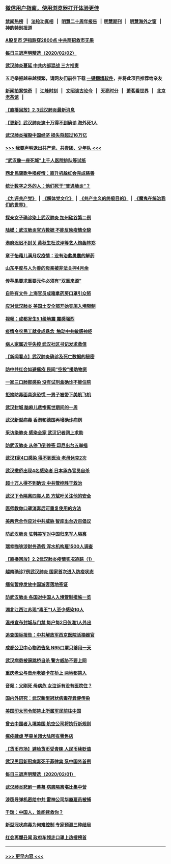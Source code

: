 ### [微信用户指南，使用浏览器打开体验更佳](https://github.com/gfw-breaker/banned-news1/blob/master/indexes/wechat-guide.md?t=0)
#### [禁闻热榜](热点新闻.md?t=0)  &nbsp;&nbsp;|&nbsp;&nbsp; [法轮功真相](https://github.com/gfw-breaker/truth/blob/master/README.md?t=0) &nbsp;&nbsp;|&nbsp;&nbsp; [明慧二十周年报告](https://github.com/gfw-breaker/mh-reports/blob/master/README.md?t=0) &nbsp;&nbsp;|&nbsp;&nbsp;[明慧期刊](https://github.com/gfw-breaker/mh-qikan) &nbsp;&nbsp;|&nbsp;&nbsp; [明慧海外之窗](https://github.com/gfw-breaker/mh-news/blob/master/README.md?t=0) &nbsp;&nbsp;|&nbsp;&nbsp; [神韵特别报道](https://github.com/gfw-breaker/mh-news/blob/master/shenyun.md?t=0)
#### [A股复市 沪指跌穿2800点 中共两招救市无果](../pages/nsc413/n11839859.md?t=02031244) 
#### [每日三退声明精选（2020/02/02）](../pages/nsc413/n11840257.md?t=02031244) 
#### [武汉肺炎蔓延 中共内部混战 三方推责](../pages/nsc413/n11839612.md?t=02031244) 
#### 五毛举报越来越频繁，请网友们前往下载 [一键翻墙软件](https://github.com/gfw-breaker/ssr-accounts)，并将此项目推荐给亲友
#### [新闻拍案惊奇](https://github.com/gfw-breaker/banned-news1/blob/master/pages/link4.md) &nbsp;&nbsp;|&nbsp;&nbsp; [江峰时刻](https://github.com/gfw-breaker/banned-news1/blob/master/pages/link4.md) &nbsp;&nbsp;|&nbsp;&nbsp; [文昭谈古论今](https://github.com/gfw-breaker/banned-news1/blob/master/pages/link4.md) &nbsp;&nbsp;|&nbsp;&nbsp; [天亮时分](https://github.com/gfw-breaker/banned-news1/blob/master/pages/link4.md) &nbsp;&nbsp;|&nbsp;&nbsp; [萧茗看世界](https://github.com/gfw-breaker/banned-news1/blob/master/pages/link4.md) &nbsp;&nbsp;|&nbsp;&nbsp; [北京老茶馆](https://github.com/gfw-breaker/banned-news1/blob/master/pages/link4.md) &nbsp;&nbsp;|&nbsp;&nbsp; 
#### [【直播回放】2.3武汉肺炎最新消息](../pages/nsc413/n11840124.md?t=02031244) 
#### [【更新】武汉肺炎逾十万得不到确诊 海外死1人](../pages/nsc413/n11801312.md?t=02031244) 
#### [武汉肺炎摧毁中国经济 损失将超过16万亿](../pages/nsc413/n11839723.md?t=02031244) 
#### [>>> 我要声明退出共产党、共青团、少年队 <<<](https://github.com/begood0513/goodnews/blob/master/quit/letter.md) 
#### [“武汉像一座死城”上千人医院排队等试纸](../pages/nsc413/n11839724.md?t=02031244) 
#### [西北民谣歌手唱疫情：直升机躲红会完成慈善](../pages/nsc413/n11839757.md?t=02031244) 
#### [统计数字之外的人：他们死于“普通肺炎”？](../pages/nsc413/n11839788.md?t=02031244) 
#### [《九评共产党》](https://github.com/begood0513/9ping.md/blob/master/README.md) &nbsp;|&nbsp; [《解体党文化》](../../../../jtdwh.md/blob/master/README.md)  &nbsp;|&nbsp; [《共产主义的终极目的》](../../../../gczydzjmd.md/blob/master/README.md) &nbsp;|&nbsp; [《魔鬼在统治我们的世界》](../../../../mgztzwmdsj.md/blob/master/README.md) 
#### [探亲女子确诊染上武汉肺炎 加州硅谷第二例](../pages/nsc413/n11839784.md?t=02031244) 
#### [陆媒：武汉肺炎官方数据 不能反映疫情全貌](../pages/nsc413/n11839828.md?t=02031244) 
#### [港府迟迟不封关 黄秋生杜汶泽等艺人炮轰林郑](../pages/nsc413/n11839562.md?t=02031244) 
#### [章子怡藉儿满月叹疫情：没有治愈愚蠢的解药](../pages/nsc413/n11839428.md?t=02031244) 
#### [山东平度与人为善的母亲被非法关押4月余](../pages/nsc413/n11834949.md?t=02031244) 
#### [传苹果要求重要元件必须有“双重来源”](../pages/nsc413/n11839717.md?t=02031244) 
#### [自称有文件 上海官员成箱拿药房口罩引众怒](../pages/nsc413/n11839279.md?t=02031244) 
#### [应对武汉肺炎 美国土安全部开始实施入境限制](../pages/nsc413/n11839729.md?t=02031244) 
#### [视频：成都发生5.1级地震 震感强烈](../pages/nsc413/n11839732.md?t=02031244) 
#### [疫情令农民工就业成悬念  触动中共敏感神经](../pages/nsc413/n11839625.md?t=02031244) 
#### [病人家属近乎失控 武汉社区书记发求救信](../pages/nsc413/n11839621.md?t=02031244) 
#### [【新闻看点】武汉肺炎确诊及死亡数据的秘密](../pages/nsc413/n11839539.md?t=02031244) 
#### [防中共红会如避瘟疫 民间“空投”援助物资](../pages/nsc413/n11839313.md?t=02031244) 
#### [一家三口肺部感染 没有试剂盒确诊不能住院](../pages/nsc413/n11839581.md?t=02031244) 
#### [拒摘防毒面具造恐慌 一男子被带下美航飞机](../pages/nsc413/n11839455.md?t=02031244) 
#### [武汉封城 脑麻儿悲惨离世期间的一周](../pages/nsc413/n11839378.md?t=02031244) 
#### [武汉新型病毒 香港和德国再增确诊病例](../pages/nsc413/n11839381.md?t=02031244) 
#### [采访染肺炎 感染全家 武汉记者网上求助](../pages/nsc413/n11839411.md?t=02031244) 
#### [防武汉肺炎 从停飞到停签 印尼出台五举措](../pages/nsc413/n11839282.md?t=02031244) 
#### [武汉1家4口感染 得不到医治 老母休克2次](../pages/nsc413/n11839277.md?t=02031244) 
#### [武汉撤侨出现4名感染者 日本承办官员自杀](../pages/nsc413/n11839044.md?t=02031244) 
#### [超十万人得不到确诊 中共管控胜于救治](../pages/nsc413/n11838462.md?t=02031244) 
#### [武汉下令隔离四类人员 方斌吁关注他的安全](../pages/nsc413/n11838878.md?t=02031244) 
#### [医师教你口罩消毒后可重复使用的方法](../pages/nsc413/n11839225.md?t=02031244) 
#### [美两党合作应对中共威胁 智库出台近百倡议](../pages/nsc413/n11838437.md?t=02031244) 
#### [防武汉肺炎 驻韩美军对中国归来军人隔离](../pages/nsc413/n11838970.md?t=02031244) 
#### [瑞幸咖啡涉财务造假 浑水机构雇1500人调查](../pages/nsc413/n11838486.md?t=02031244) 
#### [【直播回放】2.2武汉肺炎疫情实况追踪（1）](../pages/nsc413/n11838871.md?t=02031244) 
#### [越南确诊7例武汉肺炎 国家首次进入防疫状态](../pages/nsc413/n11838860.md?t=02031244) 
#### [缅甸暂停发放中国游客落地签证](../pages/nsc413/n11838730.md?t=02031244) 
#### [防武汉肺炎 各国对中国人入境管制措施一览](../pages/nsc413/n11838726.md?t=02031244) 
#### [湖北江西江苏现“毒王”1人至少感染10人](../pages/nsc413/n11838670.md?t=02031244) 
#### [温州宣布封城与门禁 每户每2日仅准1人外出](../pages/nsc413/n11838748.md?t=02031244) 
#### [追查国际报告：中共解放军西京医院活摘器官](../pages/nsc413/n11838359.md?t=02031244) 
#### [成都公卫中心物资告急 N95口罩只够用一天](../pages/nsc413/n11834896.md?t=02031244) 
#### [武汉病患被逼跳桥自杀 警方威胁不要上网](../pages/nsc413/n11838521.md?t=02031244) 
#### [重庆老公与贵州老婆卡在桥上 两地都禁入](../pages/nsc413/n11838677.md?t=02031244) 
#### [音频：父刚死 母病危 女泣诉有没有医院住？](../pages/nsc413/n11838501.md?t=02031244) 
#### [国内外研究：武汉新型冠状病毒存粪便传染](../pages/nsc413/n11838353.md?t=02031244) 
#### [美国印太司令部禁止所属军民前往中国](../pages/nsc413/n11838418.md?t=02031244) 
#### [曾去中国者入境美国 航空公司将执行新规则](../pages/nsc413/n11838375.md?t=02031244) 
#### [瘟疫肆虐 苹果关闭大陆所有零售店](../pages/nsc413/n11838235.md?t=02031244) 
#### [【货币市场】避险货币受青睐 人民币续贬值](../pages/nsc413/n11838086.md?t=02031244) 
#### [武汉男因新冠病毒死于菲律宾 系中国外首例](../pages/nsc413/n11838247.md?t=02031244) 
#### [每日三退声明精选（2020/02/01）](../pages/nsc413/n11838281.md?t=02031244) 
#### [武汉肺炎悲剧一幕幕 病患隔离堪比集中营](../pages/nsc413/n11838047.md?t=02031244) 
#### [涉窃导弹机密给中共 雷神公司华裔雇员被捕](../pages/nsc413/n11838129.md?t=02031244) 
#### [千瑞：中国人，谁能拯救你？](../pages/nsc413/n11838069.md?t=02031244) 
#### [新型冠状病毒为何难控制 专家预测三种结局](../pages/nsc413/n11838002.md?t=02031244) 
#### [红会再爆丑闻 政府车领走口罩上热搜榜首](../pages/nsc413/n11837825.md?t=02031244) 

----
#### [ >>> 更早内容 <<< ](../indexes/nsc413-earlier.md)
